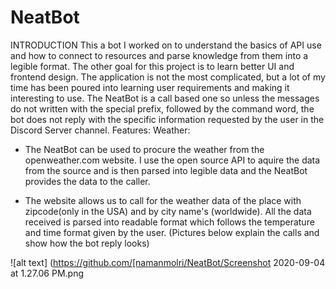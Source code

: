 # NeatBot

INTRODUCTION
This a bot I worked on to understand the basics of API use and how to connect to resources and parse knowledge from them into a legible format. The other goal for this project is to learn better UI and frontend design. The application is not the most complicated, but a lot of my time has been poured into learning user requirements and making it interesting to use.
The NeatBot is a call based one so unless the messages do not written with the special prefix, followed by the command word, the bot does not reply with the specific information requested by the user in the Discord Server channel.
Features:
Weather: 
  - The NeatBot can be used to procure the weather from the openweather.com website. I use the open source API 
  to aquire the data from the source and is then parsed into legible data and the NeatBot provides the
  data to the caller. 
  
  - The website allows us to call for the weather data of the place with zipcode(only in the USA) and by city name's (worldwide).
  All the data received is parsed into readable format which follows the temperature and time format given by the user. 
  (Pictures below explain the calls and show how the bot reply looks)
  
![alt text] (https://github.com/[namanmolri/NeatBot/Screenshot 2020-09-04 at 1.27.06 PM.png
